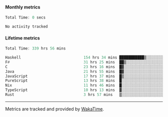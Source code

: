 #### Monthly metrics
<!--START_SECTION:wakamonthly-->

```asm
Total Time: 0 secs

No activity tracked
```

<!--END_SECTION:wakamonthly-->
#### Lifetime metrics
<!--START_SECTION:wakalifetime-->

```asm
Total Time: 339 hrs 56 mins

Haskell                            154 hrs 34 mins ███████████▒░░░░░░░░░░░░░   45.31 %
F#                                 31 hrs 25 mins  ██▒░░░░░░░░░░░░░░░░░░░░░░   09.21 %
C                                  23 hrs 16 mins  █▓░░░░░░░░░░░░░░░░░░░░░░░   06.82 %
Java                               21 hrs 55 mins  █▓░░░░░░░░░░░░░░░░░░░░░░░   06.43 %
JavaScript                         17 hrs 37 mins  █▒░░░░░░░░░░░░░░░░░░░░░░░   05.17 %
PureScript                         13 hrs 38 mins  █░░░░░░░░░░░░░░░░░░░░░░░░   04.00 %
Nix                                11 hrs 46 mins  █░░░░░░░░░░░░░░░░░░░░░░░░   03.45 %
TypeScript                         10 hrs 13 mins  ▓░░░░░░░░░░░░░░░░░░░░░░░░   03.00 %
Rust                               3 hrs 57 mins   ▒░░░░░░░░░░░░░░░░░░░░░░░░   01.16 %
```

<!--END_SECTION:wakalifetime-->

---

Metrics are tracked and provided by [WakaTime](https://github.com/athul/waka-readme).
